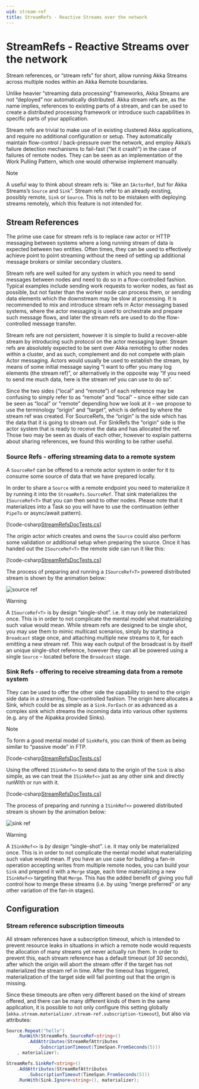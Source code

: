 ```yaml
---
uid: stream-ref
title: StreamRefs - Reactive Streams over the network
---
```


# StreamRefs - Reactive Streams over the network

Stream references, or “stream refs” for short, allow running Akka Streams across multiple nodes within an Akka Remote boundaries.

Unlike heavier “streaming data processing” frameworks, Akka Streams are not “deployed” nor automatically distributed. Akka stream refs are, as the name implies, references to existing parts of a stream, and can be used to create a distributed processing framework or introduce such capabilities in specific parts of your application.

Stream refs are trivial to make use of in existing clustered Akka applications, and require no additional configuration or setup. They automatically maintain flow-control / back-pressure over the network, and employ Akka’s failure detection mechanisms to fail-fast (“let it crash!”) in the case of failures of remote nodes. They can be seen as an implementation of the Work Pulling Pattern, which one would otherwise implement manually.

> [!NOTE]
> A useful way to think about stream refs is: “like an `IActorRef`, but for Akka Streams’s `Source` and `Sink`”. Stream refs refer to an already existing, possibly remote, `Sink` or `Source`. This is not to be mistaken with deploying streams remotely, which this feature is not intended for.

## Stream References

The prime use case for stream refs is to replace raw actor or HTTP messaging between systems where a long running stream of data is expected between two entities. Often times, they can be used to effectively achieve point to point streaming without the need of setting up additional message brokers or similar secondary clusters.

Stream refs are well suited for any system in which you need to send messages between nodes and need to do so in a flow-controlled fashion. Typical examples include sending work requests to worker nodes, as fast as possible, but not faster than the worker node can process them, or sending data elements which the downstream may be slow at processing. It is recommended to mix and introduce stream refs in Actor messaging based systems, where the actor messaging is used to orchestrate and prepare such message flows, and later the stream refs are used to do the flow-controlled message transfer.

Stream refs are not persistent, however it is simple to build a recover-able stream by introducing such protocol on the actor messaging layer. Stream refs are absolutely expected to be sent over Akka remoting to other nodes within a cluster, and as such, complement and do not compete with plain Actor messaging. Actors would usually be used to establish the stream, by means of some initial message saying “I want to offer you many log elements (the stream ref)”, or alternatively in the opposite way “If you need to send me much data, here is the stream ref you can use to do so”.

Since the two sides (“local” and “remote”) of each reference may be confusing to simply refer to as “remote” and “local” – since either side can be seen as “local” or “remote” depending how we look at it – we propose to use the terminology “origin” and “target”, which is defined by where the stream ref was created. For SourceRefs, the “origin” is the side which has the data that it is going to stream out. For SinkRefs the “origin” side is the actor system that is ready to receive the data and has allocated the ref. Those two may be seen as duals of each other, however to explain patterns about sharing references, we found this wording to be rather useful.

### Source Refs - offering streaming data to a remote system

A `SourceRef` can be offered to a remote actor system in order for it to consume some source of data that we have prepared locally.

In order to share a `Source` with a remote endpoint you need to materialize it by running it into the `StreamRefs.SourceRef`. That sink materializes the `ISourceRef<T>` that you can then send to other nodes. Please note that it materializes into a Task so you will have to use the continuation (either `PipeTo` or async/await pattern).

[!code-csharp[StreamRefsDocTests.cs](../../../src/core/Akka.Docs.Tests/Streams/StreamRefsDocTests.cs?name=data-source-actor)]

The origin actor which creates and owns the `Source` could also perform some validation or additional setup when preparing the source. Once it has handed out the `ISourceRef<T>` the remote side can run it like this:

[!code-csharp[StreamRefsDocTests.cs](../../../src/core/Akka.Docs.Tests/Streams/StreamRefsDocTests.cs?name=source-ref-materialization)]

The process of preparing and running a `ISourceRef<T>` powered distributed stream is shown by the animation below:

![source ref](/images/source-ref-animation.gif)

> [!WARNING]
> A `ISourceRef<T>` is by design “single-shot”. i.e. it may only be materialized once. This is in order to not complicate the mental model what materializing such value would mean. While stream refs are designed to be single shot, you may use them to mimic multicast scenarios, simply by starting a `Broadcast` stage once, and attaching multiple new streams to it, for each emitting a new stream ref. This way each output of the broadcast is by itself an unique single-shot reference, however they can all be powered using a single `Source` – located before the `Broadcast` stage.

### Sink Refs - offering to receive streaming data from a remote system

They can be used to offer the other side the capability to send to the origin side data in a streaming, flow-controlled fashion. The origin here allocates a Sink, which could be as simple as a `Sink.ForEach` or as advanced as a complex sink which streams the incoming data into various other systems (e.g. any of the Alpakka provided Sinks).

> [!NOTE]
To form a good mental model of `SinkRef`s, you can think of them as being similar to “passive mode” in FTP.

[!code-csharp[StreamRefsDocTests.cs](../../../src/core/Akka.Docs.Tests/Streams/StreamRefsDocTests.cs?name=data-sink-actor)]

Using the offered `ISinkRef<>` to send data to the origin of the `Sink` is also simple, as we can treat the `ISinkRef<>` just as any other sink and directly runWith or run with it.

[!code-csharp[StreamRefsDocTests.cs](../../../src/core/Akka.Docs.Tests/Streams/StreamRefsDocTests.cs?name=sink-ref-materialization)]

The process of preparing and running a `ISinkRef<>` powered distributed stream is shown by the animation below:

![sink ref](/images/sink-ref-animation.gif)

> [!Warning]
> A `ISinkRef<>` is *by design* “single-shot”. i.e. it may only be materialized once. This is in order to not complicate the mental model what materializing such value would mean. If you have an use case for building a fan-in operation accepting writes from multiple remote nodes, you can build your `Sink` and prepend it with a `Merge` stage, each time materializing a new `ISinkRef<>` targeting that `Merge`. This has the added benefit of giving you full control how to merge these streams (i.e. by using “merge preferred” or any other variation of the fan-in stages).

## Configuration

### Stream reference subscription timeouts

All stream references have a subscription timeout, which is intended to prevent resource leaks in situations in which a remote node would requests the allocation of many streams yet never actually run them. In order to prevent this, each stream reference has a default timeout (of 30 seconds), after which the origin will abort the stream offer if the target has not materialized the stream ref in time. After the timeout has triggered, materialization of the target side will fail pointing out that the origin is missing.

Since these timeouts are often very different based on the kind of stream offered, and there can be many different kinds of them in the same application, it is possible to not only configure this setting globally (`akka.stream.materializer.stream-ref.subscription-timeout`), but also via attributes:

```csharp
Source.Repeat("hello")
    .RunWith(StreamRefs.SourceRef<string>()
        .AddAttributes(StreamRefAttributes
            .SubscriptionTimeout(TimeSpan.FromSeconds(5)))
    , materializer);

StreamRefs.SinkRef<string>()
    .AddAttributes(StreamRefAttributes
        .SubscriptionTimeout(TimeSpan.FromSeconds(5)))
    .RunWith(Sink.Ignore<string>(), materializer);
```
